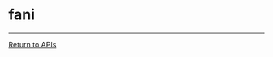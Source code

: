 # fani

---
[Return to APIs](http://opencomputeproject.github.io/OpenNetworkLinux/onlp/implementors/apis)
